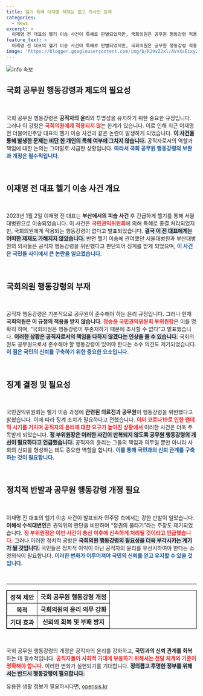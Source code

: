 ```yaml
---
title: 헬기 특혜 이재명 제재는 없고 의사만 징계
categories:
  - News
excerpt: >
  이재명 전 대표의 헬기 이송 사건이 특혜로 판별되었지만, 국회의원은 공무원 행동강령 적용에서 제외되어 제재받지 않게 되었습니다. 권익위는 의원들도 행동강령을 따라야 한다고 촉구하며, 관련 공직자들만 처벌받는 불공정함을 지적했습니다.
feature_text: >
  이재명 전 대표의 헬기 이송 사건이 특혜로 판별되었지만, 국회의원은 공무원 행동강령 적용에서 제외되어 제재받지 않게 되었습니다. 권익위는 의원들도 행동강령을 따라야 한다고 촉구하며, 관련 공직자들만 처벌받는 불공정함을 지적했습니다.
image: 'https://blogger.googleusercontent.com/img/b/R29vZ2xl/AVvXsEixyZcFfHzMRdzZMjFBmAUKJYCLCGyLL1o632UiGVXcaFdKo_bkvkuCioo0uUKlGfBVcT3P84aROyZIXSBEx3Aw5nCQ3pTgDom1WDC4m8eifvWiAmWEEVb4x6G_l8C0QH225ldMjyaFvpxGEBGNO37VmDTDMHGhJPq73UglMfDca1-0aw/s1600/blogspot.png'
---
```


<p><img src="https://blogger.googleusercontent.com/img/b/R29vZ2xl/AVvXsEixyZcFfHzMRdzZMjFBmAUKJYCLCGyLL1o632UiGVXcaFdKo_bkvkuCioo0uUKlGfBVcT3P84aROyZIXSBEx3Aw5nCQ3pTgDom1WDC4m8eifvWiAmWEEVb4x6G_l8C0QH225ldMjyaFvpxGEBGNO37VmDTDMHGhJPq73UglMfDca1-0aw/s1600/blogspot.png" alt="info 속보" /></p>

<h2 data-ke-size="size26">국회 공무원 행동강령과 제도의 필요성</h2>

<p data-ke-size="size16">&nbsp;</p>

<p>국회 공무원 행동강령은 <b>공직자의 윤리</b>와 투명성을 유지하기 위한 중요한 규정입니다. 그러나 이 강령은 <b><span style="color: #ee2323;">국회의원에게 적용되지 않</span></b>는 한계가 있습니다. 이로 인해 최근 이재명 전 더불어민주당 대표의 헬기 이송 사건과 같은 논란이 발생하게 되었습니다. <b><span style="background-color: #21538527;">이 사건을 통해 발생한 문제는 비단 한 개인의 특혜 여부에 그치지 않습니다.</span></b> 공직자로서의 역할과 책임에 대한 논의는 그야말로 시급한 상황입니다. <b><span style="color: #1a5490;">따라서 국회 공무원 행동강령의 보완과 개정은 필수적입니다.</span></b> </p>

<p data-ke-size="size16">&nbsp;</p>

<h2 data-ke-size="size26">이재명 전 대표 헬기 이송 사건 개요</h2>

<p data-ke-size="size16">&nbsp;</p>

<p>2023년 1월 2일 이재명 전 대표는 <b>부산에서의 피습 사건</b> 후 긴급하게 헬기를 통해 서울대병원으로 이송되었습니다. 이 사건은 <b><span style="color: #ee2323;">국민권익위원회</span></b>에 의해 특혜로 종결 처리되었지만, 국회의원에게 적용되는 행동강령이 없다고 발표되었습니다. <b><span style="background-color: #21538527;">결국 이 전 대표에게는 어떠한 제재도 가해지지 않았습니다.</span></b> 반면 헬기 이송에 관여했던 서울대병원과 부산대병원의 의사들은 공직자 행동강령을 위반했다고 판단되어 징계를 받게 되었으며, <b><span style="color: #1a5490;">이 사건은 국민들 사이에서 큰 논란을 일으켰습니다.</span></b></p>

<p data-ke-size="size16">&nbsp;</p>

<h2 data-ke-size="size26">국회의원 행동강령의 부재</h2>

<p data-ke-size="size16">&nbsp;</p>

<p>공직자 행동강령은 기본적으로 공무원이 준수해야 하는 윤리 규정입니다. 그러나 현재 <b>국회의원은 이 규정의 적용을 받지 않습니다</b>. <b><span style="color: #ee2323;">정승윤 국민권익위원회 부위원장</span></b>은 이를 명확히 하며, “국회의원은 행동강령이 부존재하기 때문에 조사할 수 없다”고 발표했습니다. <b><span style="background-color: #21538527;">이러한 상황은 공직자로서의 책임을 다하지 않겠다는 인상을 줄 수 있습니다.</span></b> 국회의원도 공무원으로서 준수해야 할 행동강령이 있어야 한다는 소수 의견도 제기되었습니다. <b><span style="color: #1a5490;">이 점은 국민의 신뢰를 구축하기 위한 중요한 요소입니다.</span></b></p>

<p data-ke-size="size16">&nbsp;</p>

<h2 data-ke-size="size26">징계 결정 및 필요성</h2>

<p data-ke-size="size16">&nbsp;</p>

<p>국민권익위원회는 헬기 이송 과정에 <b>관련된 의료진과 공무원</b>이 행동강령을 위반했다고 밝혔습니다. 이에 따라 징계 조치가 필요하다고 전했습니다. <b><span style="color: #ee2323;">이미 코로나19로 인한 팬데믹 시기를 거치며 공직자의 윤리에 대한 요구가 높아진 상황에서</span></b> 이러한 사건은 더욱 주목받게 되었습니다. <b><span style="background-color: #21538527;">정 부위원장은 이러한 사건이 반복되지 않도록 공무원 행동강령의 개선이 필요하다고 언급했습니다.</span></b> 공직자의 윤리는 그들의 책임과 의무일 뿐만 아니라 사회의 신뢰를 형성하는 데도 중요한 역할을 합니다. <b><span style="color: #1a5490;">이를 통해 국민과의 신뢰 관계를 구축하는 것이 필요합니다.</span></b> </p>

<p data-ke-size="size16">&nbsp;</p>

<h2 data-ke-size="size26">정치적 반발과 공무원 행동강령 개정 필요</h2>

<p data-ke-size="size16">&nbsp;</p>

<p>이재명 전 대표의 헬기 이송 사건이 발표되자 민주당 측에서는 강한 반발이 일었습니다. <b>이해식 수석대변인</b>은 권익위의 판단을 비판하며 “정권의 물타기”라는 주장도 제기되었습니다. <b><span style="color: #ee2323;">정 부위원장은 이번 사건이 총선 이후에 신속하게 처리될 것이라고 언급했습니다.</span></b> 그러나 이러한 정치적 공방은 <b><span style="background-color: #21538527;">국회의원 행동강령의 필요성을 더욱 부각시키는 계기가 될 것입니다.</span></b> 국민들은 정치적 이익이 아닌 공직자의 윤리를 우선시하여야 한다는 소명의식이 필요합니다. <b><span style="color: #1a5490;">이러한 변화가 이루어져야 국민의 신뢰를 얻고 유지할 수 있을 것입니다.</span></b></p>

<p data-ke-size="size16">&nbsp;</p>

<hr>

<table style="width: 100%; border-collapse: collapse; border: 1px solid #000;">
  <tr>
    <th style="border: 1px solid #000;">정책 제안</th>
    <td style="border: 1px solid #000; text-align: center;"><b>국회 공무원 행동강령 개정</b></td>
  </tr>
  <tr>
    <th style="border: 1px solid #000;">목적</th>
    <td style="border: 1px solid #000; text-align: center;"><b>국회의원의 윤리 의무 강화</b></td>
  </tr>
  <tr>
    <th style="border: 1px solid #000;">기대 효과</th>
    <td style="border: 1px solid #000; text-align: center;"><b>신뢰의 회복 및 부패 방지</b></td>
  </tr>
</table>

<p data-ke-size="size16">&nbsp;</p>

<p>국회 공무원 행동강령의 개정은 공직자의 윤리를 강화하고, <b>국민과의 신뢰 관계를 회복</b>하는 데 필수적입니다. <b><span style="color: #ee2323;">공직자들이 사회적 기대에 부응하기 위해서는 전달 체계와 기준이 명확해야 합니다.</span></b> 이러한 변화가 실현되기를 기대합니다. <b><span style="background-color: #21538527;">정의롭고 투명한 정부를 위해서는 반드시 행동강령이 필요합니다.</span></b></p>
유용한 생활 정보가 필요하시다면, <a href="https://opensis.kr" rel="dofollow">opensis.kr</a>


